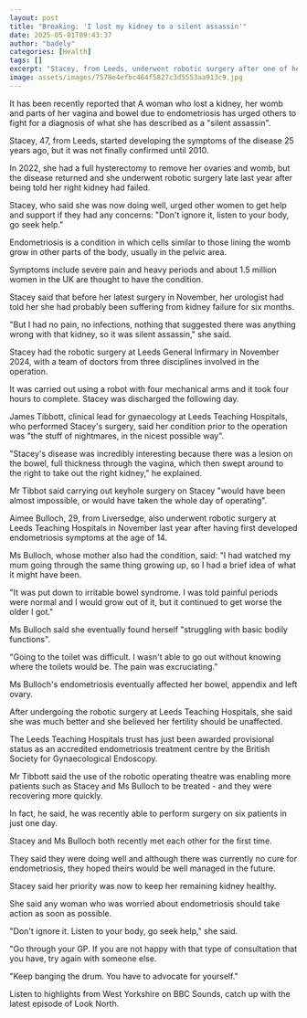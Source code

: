 ```yaml
---
layout: post
title: "Breaking: 'I lost my kidney to a silent assassin'"
date: 2025-05-01T09:43:37
author: "badely"
categories: [Health]
tags: []
excerpt: "Stacey, from Leeds, underwent robotic surgery after one of her kidneys failed due to the condition."
image: assets/images/7578e4efbc464f5827c3d5553aa913c9.jpg
---
```


It has been recently reported that A woman who lost a kidney, her womb and parts of her vagina and bowel due to endometriosis has urged others to fight for a diagnosis of what she has described as a "silent assassin".

Stacey, 47, from Leeds, started developing the symptoms of the disease 25 years ago, but it was not finally confirmed until 2010.

In 2022, she had a full hysterectomy to remove her ovaries and womb, but the disease returned and she underwent robotic surgery late last year after being told her right kidney had failed.

Stacey, who said she was now doing well, urged other women to get help and support if they had any concerns: "Don't ignore it, listen to your body, go seek help."

Endometriosis is a condition in which cells similar to those lining the womb grow in other parts of the body, usually in the pelvic area. 

Symptoms include severe pain and heavy periods and about 1.5 million women in the UK are thought to have the condition.

Stacey said that before her latest surgery in November, her urologist had told her she had probably been suffering from kidney failure for six months.

"But I had no pain, no infections, nothing that suggested there was anything wrong with that kidney, so it was silent assassin," she said.

Stacey had the robotic surgery at Leeds General Infirmary in November 2024, with a team of doctors from three disciplines involved in the operation.

It was carried out using a robot with four mechanical arms and it took four hours to complete. Stacey was discharged the following day.

James Tibbott, clinical lead for gynaecology at Leeds Teaching Hospitals, who performed Stacey's surgery, said her condition prior to the operation was "the stuff of nightmares, in the nicest possible way".

"Stacey's disease was incredibly interesting because there was a lesion on the bowel, full thickness through the vagina, which then swept around to the right to take out the right kidney," he explained.

Mr Tibbot said carrying out keyhole surgery on Stacey "would have been almost impossible, or would have taken the whole day of operating".

Aimee Bulloch, 29, from Liversedge, also underwent robotic surgery at Leeds Teaching Hospitals in November last year after having first developed endometriosis symptoms at the age of 14. 

Ms Bulloch, whose mother also had the condition, said: "I had watched my mum going through the same thing growing up, so I had a brief idea of what it might have been.

"It was put down to irritable bowel syndrome. I was told painful periods were normal and I would grow out of it, but it continued to get worse the older I got."

Ms Bulloch said she eventually found herself "struggling with basic bodily functions".

"Going to the toilet was difficult. I wasn't able to go out without knowing where the toilets would be. The pain was excruciating."

Ms Bulloch's endometriosis eventually affected her bowel, appendix and left ovary.

After undergoing the robotic surgery at Leeds Teaching Hospitals, she said she was much better and she believed her fertility should be unaffected. 

The Leeds Teaching Hospitals trust has just been awarded provisional status as an accredited endometriosis treatment centre by the British Society for Gynaecological Endoscopy.

Mr Tibbott said the use of the robotic operating theatre was enabling more patients such as Stacey and Ms Bulloch to be treated - and they were recovering more quickly. 

In fact, he said, he was recently able to perform surgery on six patients in just one day.

Stacey and Ms Bulloch both recently met each other for the first time. 

They said they were doing well and although there was currently no cure for endometriosis, they hoped theirs would be well managed in the future. 

Stacey said her priority was now to keep her remaining kidney healthy.

She said any woman who was worried about endometriosis should take action as soon as possible.

"Don't ignore it. Listen to your body, go seek help," she said.

"Go through your GP. If you are not happy with that type of consultation that you have, try again with someone else.

"Keep banging the drum. You have to advocate for yourself."

Listen to highlights from West Yorkshire on BBC Sounds, catch up with the latest episode of Look North.

